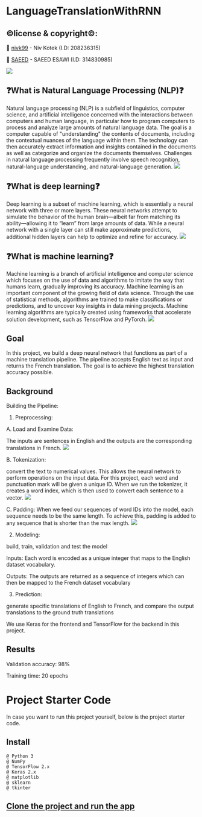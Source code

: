 # LanguageTranslationWithRNN

## ©️license & copyright©️:

📧 [nivk99](https://github.com/nivk99) -  Niv Kotek (I.D: 208236315)


📧 [SAEED]() - SAEED ESAWI (I.D: 314830985)

![](https://github.com/tommytracey/AIND-Capstone/blob/master/images/translation.gif)


## ❓What is Natural Language Processing (NLP)❓
Natural language processing (NLP) is a subfield of linguistics, computer science, and artificial intelligence concerned with the interactions between computers and human language, in particular how to program computers to process and analyze large amounts of natural language data. The goal is a computer capable of "understanding" the contents of documents, including the contextual nuances of the language within them. The technology can then accurately extract information and insights contained in the documents as well as categorize and organize the documents themselves.
Challenges in natural language processing frequently involve speech recognition, natural-language understanding, and natural-language generation.
![](https://www.asksid.ai/wp-content/uploads/2021/02/an-introduction-to-natural-language-processing-with-python-for-seos-5f3519eeb8368.png)

## ❓What is deep learning❓
Deep learning is a subset of machine learning, which is essentially a neural network with three or more layers. These neural networks attempt to simulate the behavior of the human brain—albeit far from matching its ability—allowing it to “learn” from large amounts of data. While a neural network with a single layer can still make approximate predictions, additional hidden layers can help to optimize and refine for accuracy.
![](https://cdn.educba.com/academy/wp-content/uploads/2020/01/Deep-Learning.jpg)


## ❓What is machine learning❓
Machine learning is a branch of artificial intelligence  and computer science which focuses on the use of data and algorithms to imitate the way that humans learn, gradually improving its accuracy.
Machine learning is an important component of the growing field of data science. Through the use of statistical methods, algorithms are trained to make classifications or predictions, and to uncover key insights in data mining projects. 
Machine learning algorithms are typically created using frameworks that accelerate solution development, such as TensorFlow and PyTorch.
![](https://miro.medium.com/max/1400/1*cG6U1qstYDijh9bPL42e-Q.jpeg)

## Goal
In this project, we build a deep neural network that functions as part of a machine translation pipeline. The pipeline accepts English text as input and returns the French translation. The goal is to achieve the highest translation accuracy possible.

## Background

Building the Pipeline:

1. Preprocessing:

A. Load and Examine Data:

The inputs are sentences in English and  the outputs are the corresponding translations in French.
![](https://github.com/tommytracey/AIND-Capstone/blob/master/images/training-sample.png)

B. Tokenization:

 convert the text to numerical values. This allows the neural network to perform operations on the input data. For this project, each word and punctuation mark will be given a unique ID.
When we run the tokenizer, it creates a word index, which is then used to convert each sentence to a vector.
![](https://github.com/tommytracey/AIND-Capstone/blob/master/images/tokenizer.png)

C. Padding:
When we feed our sequences of word IDs into the model, each sequence needs to be the same length. To achieve this, padding is added to any sequence that is shorter than the max length.
![](https://github.com/tommytracey/AIND-Capstone/blob/master/images/padding.png)

2. Modeling:

build, train, validation and test the model

Inputs: Each word is encoded as a unique integer that maps to the English dataset vocabulary.

Outputs: The outputs are returned as a sequence of integers which can then be mapped to the French dataset vocabulary

3. Prediction: 

generate specific translations of English to French, and compare the output translations to the ground truth translations


We use Keras for the frontend and TensorFlow for the backend in this project.





## Results
Validation accuracy: 98%

Training time: 20 epochs


# Project Starter Code
In case you want to run this project yourself, below is the project starter code.

## Install
    @ Python 3
    @ NumPy
    @ TensorFlow 2.x
    @ Keras 2.x
    @ matplotlib
    @ sklearn
    @ tkinter

## [Clone the project and run the app](https://github.com/nivk99/LanguageTranslationWithRNN.git)




